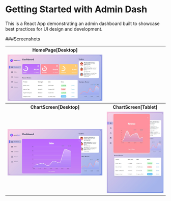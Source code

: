 # Getting Started with Admin Dash

This is a React App demonstrating an admin dashboard built to showcase best practices for UI design and development.

###Screenshots

<table>
<tr>
  <th>HomePage[Desktop]</th>
 </tr>
  <tr>
    <td> <img src="./screenshots/HomePage[Desktop].png" ></td>
  </tr>
  <tr>
    <th>ChartScreen[Desktop]</th>
     <th>ChartScreen[Tablet]</th>
  <tr>
    <td> <img src="./screenshots/ChartScreen[Desktop].png" ></td>
    <td><img src="./screenshots/CharScreen[Tablet].png" ></td>
  </tr>
</table>
